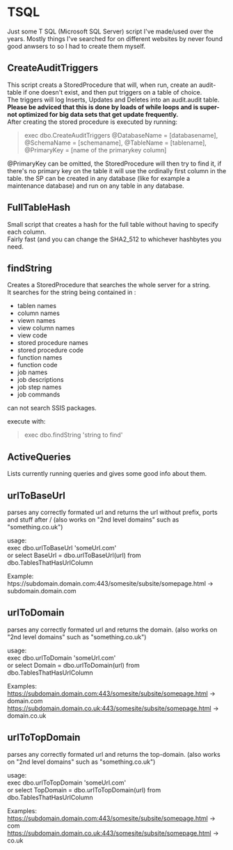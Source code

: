 # TSQL

Just some T SQL (Microsoft SQL Server) script I've made/used over the years.
Mostly things I've searched for on different websites by never found good anwsers to so I had to create them myself.

## CreateAuditTriggers
This script creats a StoredProcedure that will, when run, create an audit-table if one doesn't exist, and then put triggers on a table of choice.  
The triggers will log Inserts, Updates and Deletes into an audit.audit table.  
**Please be adviced that this is done by loads of while loops and is super-not optimized for big data sets that get update frequently.**  
After creating the stored procedure is executed by running:   
  

> exec dbo.CreateAuditTriggers
>     @DatabaseName = [databasename], 
>     @SchemaName = [schemaname], 
>     @TableName = [tablename], 
>     @PrimaryKey = [name of the primarykey column]  
  
@PrimaryKey can be omitted, the StoredProcedure will then try to find it, if there's no primary key on the table it will use the ordinally first column in the table.
the SP can be created in any database (like for example a maintenance database) and run on any table in any database.
  
## FullTableHash
Small script that creates a hash for the full table without having to specify each column.  
Fairly fast (and you can change the SHA2_512 to whichever hashbytes you need.  

## findString
Creates a StoredProcedure that searches the whole server for a string.  
It searches for the string being contained in :
* tablen names
* column names
* viewn names
* view column names
* view code
* stored procedure names
* stored procedure code
* function names
* function code
* job names
* job descriptions
* job step names
* job commands
  
can not search SSIS packages.

execute with:  
> exec dbo.findString 'string to find'

## ActiveQueries
Lists currently running queries and gives some good info about them.

## urlToBaseUrl
parses any correctly formated url and returns the url without prefix, ports and stuff after / (also works on "2nd level domains" such as "something.co.uk")

usage:  
exec dbo.urlToBaseUrl 'someUrl.com'  
or
select 
  BaseUrl = dbo.urlToBaseUrl(url) 
from dbo.TablesThatHasUrlColumn

Example:  
htps://subdomain.domain.com:443/somesite/subsite/somepage.html -> subdomain.domain.com

## urlToDomain
parses any correctly formated url and returns the domain. (also works on "2nd level domains" such as "something.co.uk")  
  
usage:  
exec dbo.urlToDomain 'someUrl.com'  
or
select 
  Domain = dbo.urlToDomain(url) 
from dbo.TablesThatHasUrlColumn
  
Examples:  
https://subdomain.domain.com:443/somesite/subsite/somepage.html -> domain.com  
https://subdomain.domain.co.uk:443/somesite/subsite/somepage.html -> domain.co.uk  

## urlToTopDomain
parses any correctly formated url and returns the top-domain. (also works on "2nd level domains" such as "something.co.uk")  
  
usage:  
exec dbo.urlToTopDomain 'someUrl.com'  
or
select 
  TopDomain = dbo.urlToTopDomain(url) 
from dbo.TablesThatHasUrlColumn

Examples:  
https://subdomain.domain.com:443/somesite/subsite/somepage.html -> com  
https://subdomain.domain.co.uk:443/somesite/subsite/somepage.html -> co.uk
